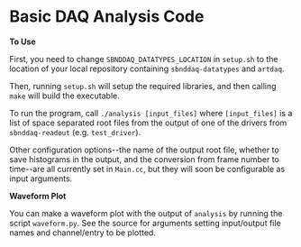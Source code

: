 # Basic DAQ Analysis Code #

**To Use**

First, you need to change `SBNDDAQ_DATATYPES_LOCATION` in `setup.sh` to
the location of your local repository containing `sbnddaq-datatypes` and
`artdaq`.

Then, running `setup.sh` will setup the required libraries, and then calling
`make` will build the executable. 

To run the program, call `./analysis [input_files]` where
`[input_files]` is a list of space separated root files from the output
of one of the drivers from `sbnddaq-readout` (e.g. `test_driver`). 

Other configuration options--the name of the output root file, whether
to save histograms in the output, and the conversion from frame number
to time--are all currently set in `Main.cc`, but they will soon be
configurable as input arguments.

**Waveform Plot**

You can make a waveform plot with the output of `analysis` by running
the script `waveform.py`. See the source for arguments setting
input/output file names and channel/entry to be plotted.

